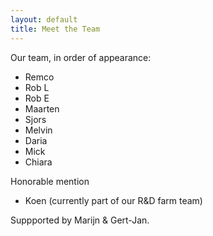 ```yaml
---
layout: default
title: Meet the Team
---
```


Our team, in order of appearance:

 * Remco
 * Rob L
 * Rob E
 * Maarten
 * Sjors
 * Melvin
 * Daria
 * Mick
 * Chiara

Honorable mention

 * Koen (currently part of our R&D farm team)

Suppported by Marijn & Gert-Jan.